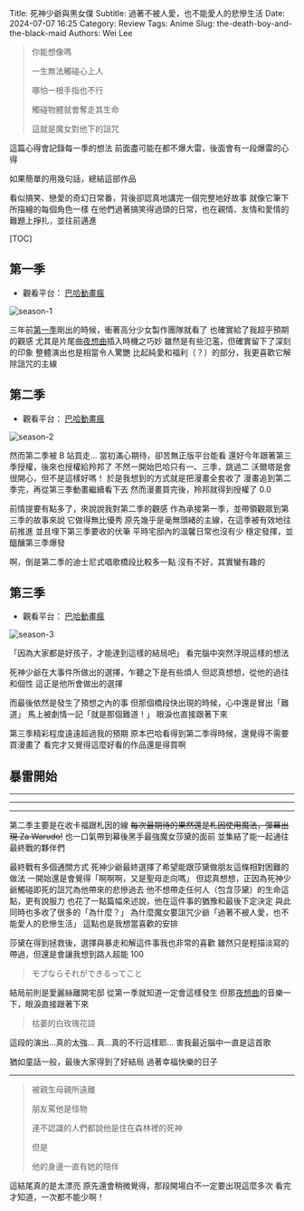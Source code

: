 Title: 死神少爺與黑女僕
Subtitle: 過著不被人愛，也不能愛人的悲慘生活
Date: 2024-07-07 16:25
Category: Review
Tags: Anime
Slug: the-death-boy-and-the-black-maid
Authors: Wei Lee

> 你能想像嗎
>
> 一生無法觸碰心上人
>
> 哪怕一根手指也不行
>
> 觸碰物體就會奪走其生命
>
> 這就是魔女對他下的詛咒

<!--more-->

這篇心得會記錄每一季的想法
前面盡可能在都不爆大雷，後面會有一段爆雷的心得

如果簡單的用幾句話，總結這部作品

看似搞笑、戀愛的奇幻日常番，背後卻認真地講完一個完整地好故事
就像它筆下所描繪的每個角色一樣
在他們過著搞笑得過頭的日常，也在親情、友情和愛情的難題上掙扎，並往前邁進

[TOC]

## 第一季
* 觀看平台： [巴哈動畫瘋](https://ani.gamer.com.tw/animeVideo.php?sn=23376)

![season-1](/images/post-images/2024-the-death-boy-and-the-black-maid/season-1.png)

三年前[第一季]({filename}/posts/review/2022/1-what-i-watch-in-2021-summer.md#_4)剛出的時候，衝著高分少女製作團隊就看了
也確實給了我超乎預期的觀感
尤其是片尾曲[夜想曲](https://www.youtube.com/watch?v=Ql6ouR2NqN0)插入時機之巧妙
雖然是有些氾濫，但確實留下了深刻的印象
整體演出也是相當令人驚艷
比起純愛和福利（？）的部分，我更喜歡它解除詛咒的主線

## 第二季
* 觀看平台： [巴哈動畫瘋](https://ani.gamer.com.tw/animeVideo.php?sn=38290)

![season-2](/images/post-images/2024-the-death-boy-and-the-black-maid/season-2.png)

然而第二季被 B 站買走...
當初滿心期待，卻苦無正版平台能看
還好今年跟著第三季授權，後來也授權給羚邦了
不然一開始巴哈只有一、三季，跳過二
沃爾塔是會很開心，但不是這樣好嗎！
於是我想到的方式就是把漫畫全套收了
漫畫追到第二季完，再從第三季動畫繼續看下去
然而漫畫買完後，羚邦就得到授權了 0.0

前情提要有點多了，來說說我對第二季的觀感
作為承接第一季，並帶領觀眾到第三季的故事來說
它做得無比優秀
原先幾乎是毫無頭緒的主線，在這季被有效地往前推進
並且埋下第三季要收的伏筆
平時宅邸內的溫馨日常也沒有少
穩定發揮，並醞釀第三季爆發

啊，倒是第二季的迪士尼式唱歌橋段比較多一點
沒有不好，其實蠻有趣的

## 第三季
* 觀看平台： [巴哈動畫瘋](https://ani.gamer.com.tw/animeVideo.php?sn=37908)

![season-3](/images/post-images/2024-the-death-boy-and-the-black-maid/season-3.png)

「因為大家都是好孩子，才能達到這樣的結局吧」
看完腦中突然浮現這樣的想法

死神少爺在大事件所做出的選擇，乍聽之下是有些煩人
但認真想想，從他的過往和個性
這正是他所會做出的選擇

而最後依然是發生了預想之內的事
但那個橋段快出現的時候，心中還是冒出「難道」
馬上被劇情一記「就是那個難道！」
眼淚也直接跟著下來

第三季精彩程度遠遠超過我的預期
原本巴哈看得到第二季得時候，還覺得不需要買漫畫了
看完才又覺得這麼好看的作品還是得買啊

## 暴雷開始

---

---

---

第二季主要是在收卡福跟札因的線
~~每次最期待的果然還是札因使用魔法，彈幕出現 Za Warudo!~~
也一口氣帶到幕後黑手最強魔女莎黛的面前
並集結了能一起通往最終戰的夥伴們

最終戰有多個通關方式
死神少爺最終選擇了希望能跟莎黛做朋友這條相對困難的做法
一開始還是會覺得「啊啊啊，又是聖母走向嗎」
但認真想想，正因為死神少爺觸碰即死的詛咒為他帶來的悲慘過去
他不想帶走任何人（包含莎黛）的生命這點，更有說服力
也花了一點篇幅來述說，他在這件事的猶豫和最後下定決定
與此同時也多收了很多的「為什麼？」
為什麼魔女要詛咒少爺「過著不被人愛，也不能愛人的悲慘生活」
這點也是我想當喜歡的安排

莎黛在得到拯救後，選擇與暴走和解這件事我也非常的喜歡
雖然只是輕描淡寫的帶過，但還是會讓我想到路人超能 100

> モブならそれができるってこと

結局前則是愛麗絲離開宅邸
從第一季就知道一定會這樣發生
但那[夜想曲](https://www.youtube.com/watch?v=Ql6ouR2NqN0)的音樂一下，眼淚直接跟著下來

> 枯萎的白玫瑰花語

這段的演出...真的太強...
真...真的不行這樣耶...
害我最近腦中一直是這首歌

猶如童話一般，最後大家得到了好結局
過著幸福快樂的日子

---

> 被親生母親所遠離
>
> 朋友罵他是怪物
>
> 連不認識的人們都說他是住在森林裡的死神
>
> 但是
>
> 他的身邊一直有她的陪伴

這結尾真的是太漂亮
原先還會稍微覺得，那段開場白不一定要出現這麼多次
看完才知道，一次都不能少啊！

